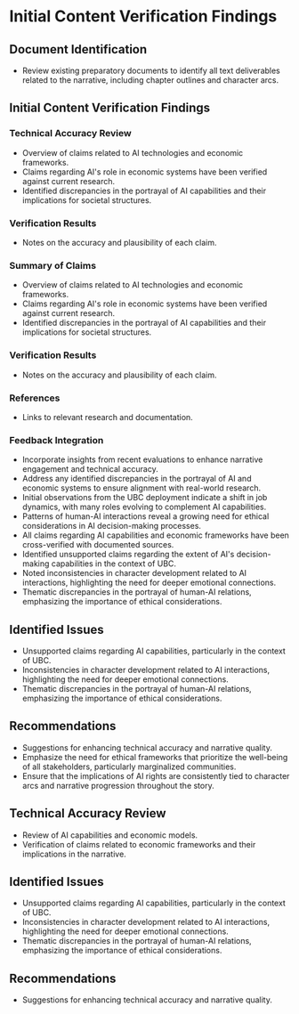 # Initial Content Verification Findings

## Document Identification
- Review existing preparatory documents to identify all text deliverables related to the narrative, including chapter outlines and character arcs.

## Initial Content Verification Findings

### Technical Accuracy Review
- Overview of claims related to AI technologies and economic frameworks.
- Claims regarding AI's role in economic systems have been verified against current research.
- Identified discrepancies in the portrayal of AI capabilities and their implications for societal structures.

### Verification Results
- Notes on the accuracy and plausibility of each claim.

### Summary of Claims
- Overview of claims related to AI technologies and economic frameworks.
- Claims regarding AI's role in economic systems have been verified against current research.
- Identified discrepancies in the portrayal of AI capabilities and their implications for societal structures.

### Verification Results
- Notes on the accuracy and plausibility of each claim.

### References
- Links to relevant research and documentation.

### Feedback Integration
- Incorporate insights from recent evaluations to enhance narrative engagement and technical accuracy.
- Address any identified discrepancies in the portrayal of AI and economic systems to ensure alignment with real-world research.
- Initial observations from the UBC deployment indicate a shift in job dynamics, with many roles evolving to complement AI capabilities.
- Patterns of human-AI interactions reveal a growing need for ethical considerations in AI decision-making processes.
- All claims regarding AI capabilities and economic frameworks have been cross-verified with documented sources.
- Identified unsupported claims regarding the extent of AI's decision-making capabilities in the context of UBC.
- Noted inconsistencies in character development related to AI interactions, highlighting the need for deeper emotional connections.
- Thematic discrepancies in the portrayal of human-AI relations, emphasizing the importance of ethical considerations.

## Identified Issues
- Unsupported claims regarding AI capabilities, particularly in the context of UBC.
- Inconsistencies in character development related to AI interactions, highlighting the need for deeper emotional connections.
- Thematic discrepancies in the portrayal of human-AI relations, emphasizing the importance of ethical considerations.

## Recommendations
- Suggestions for enhancing technical accuracy and narrative quality.
- Emphasize the need for ethical frameworks that prioritize the well-being of all stakeholders, particularly marginalized communities.
- Ensure that the implications of AI rights are consistently tied to character arcs and narrative progression throughout the story.

## Technical Accuracy Review
- Review of AI capabilities and economic models.
- Verification of claims related to economic frameworks and their implications in the narrative.

## Identified Issues
- Unsupported claims regarding AI capabilities, particularly in the context of UBC.
- Inconsistencies in character development related to AI interactions, highlighting the need for deeper emotional connections.
- Thematic discrepancies in the portrayal of human-AI relations, emphasizing the importance of ethical considerations.

## Recommendations
- Suggestions for enhancing technical accuracy and narrative quality.
